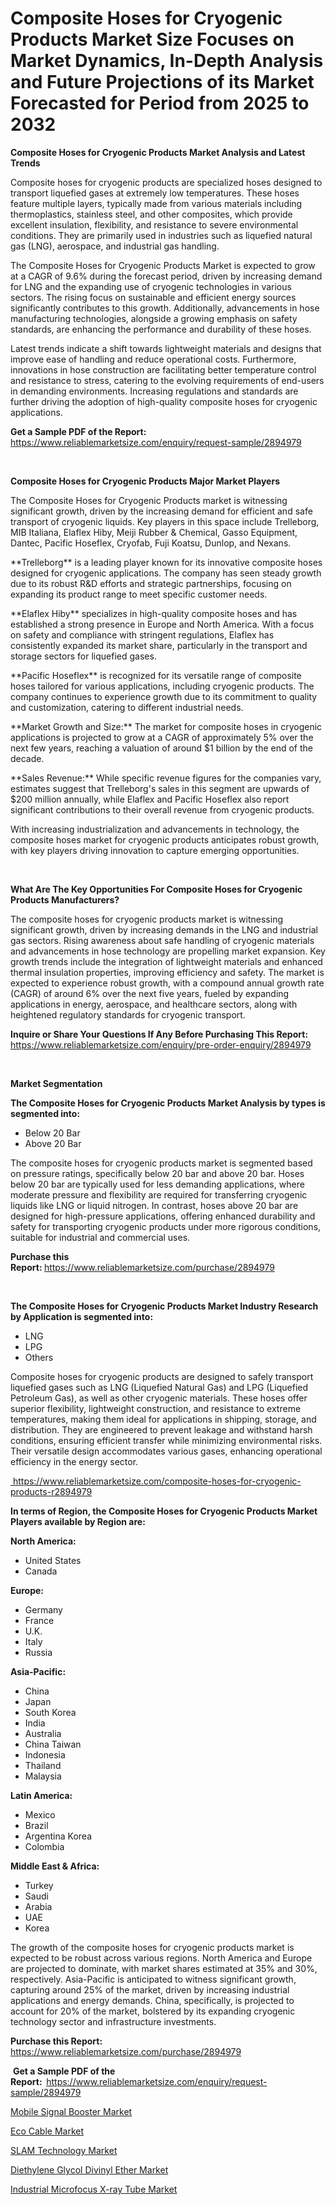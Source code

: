 <p><h1>Composite Hoses for Cryogenic Products Market Size Focuses on Market Dynamics, In-Depth Analysis and Future Projections of its Market Forecasted for Period from 2025 to 2032</h1></p><p><strong>Composite Hoses for Cryogenic Products Market Analysis and Latest Trends</strong></p>
<p><p>Composite hoses for cryogenic products are specialized hoses designed to transport liquefied gases at extremely low temperatures. These hoses feature multiple layers, typically made from various materials including thermoplastics, stainless steel, and other composites, which provide excellent insulation, flexibility, and resistance to severe environmental conditions. They are primarily used in industries such as liquefied natural gas (LNG), aerospace, and industrial gas handling. </p><p>The Composite Hoses for Cryogenic Products Market is expected to grow at a CAGR of 9.6% during the forecast period, driven by increasing demand for LNG and the expanding use of cryogenic technologies in various sectors. The rising focus on sustainable and efficient energy sources significantly contributes to this growth. Additionally, advancements in hose manufacturing technologies, alongside a growing emphasis on safety standards, are enhancing the performance and durability of these hoses.</p><p>Latest trends indicate a shift towards lightweight materials and designs that improve ease of handling and reduce operational costs. Furthermore, innovations in hose construction are facilitating better temperature control and resistance to stress, catering to the evolving requirements of end-users in demanding environments. Increasing regulations and standards are further driving the adoption of high-quality composite hoses for cryogenic applications.</p></p>
<p><strong>Get a Sample PDF of the Report:&nbsp;</strong> <a href="https://www.reliablemarketsize.com/enquiry/request-sample/2894979?utm_campaign=2640&utm_medium=2&utm_source=Github&utm_content=ia&utm_term=15032025&utm_id=composite-hoses-for-cryogenic-products">https://www.reliablemarketsize.com/enquiry/request-sample/2894979</a></p>
<p>&nbsp;</p>
<p><strong>Composite Hoses for Cryogenic Products Major Market Players</strong></p>
<p><p>The Composite Hoses for Cryogenic Products market is witnessing significant growth, driven by the increasing demand for efficient and safe transport of cryogenic liquids. Key players in this space include Trelleborg, MIB Italiana, Elaflex Hiby, Meiji Rubber & Chemical, Gasso Equipment, Dantec, Pacific Hoseflex, Cryofab, Fuji Koatsu, Dunlop, and Nexans.</p><p>**Trelleborg** is a leading player known for its innovative composite hoses designed for cryogenic applications. The company has seen steady growth due to its robust R&D efforts and strategic partnerships, focusing on expanding its product range to meet specific customer needs. </p><p>**Elaflex Hiby** specializes in high-quality composite hoses and has established a strong presence in Europe and North America. With a focus on safety and compliance with stringent regulations, Elaflex has consistently expanded its market share, particularly in the transport and storage sectors for liquefied gases.</p><p>**Pacific Hoseflex** is recognized for its versatile range of composite hoses tailored for various applications, including cryogenic products. The company continues to experience growth due to its commitment to quality and customization, catering to different industrial needs.</p><p>**Market Growth and Size:** The market for composite hoses in cryogenic applications is projected to grow at a CAGR of approximately 5% over the next few years, reaching a valuation of around $1 billion by the end of the decade. </p><p>**Sales Revenue:** While specific revenue figures for the companies vary, estimates suggest that Trelleborg's sales in this segment are upwards of $200 million annually, while Elaflex and Pacific Hoseflex also report significant contributions to their overall revenue from cryogenic products.</p><p>With increasing industrialization and advancements in technology, the composite hoses market for cryogenic products anticipates robust growth, with key players driving innovation to capture emerging opportunities.</p></p>
<p>&nbsp;</p>
<p><strong>What Are The Key Opportunities For Composite Hoses for Cryogenic Products Manufacturers?</strong></p>
<p><p>The composite hoses for cryogenic products market is witnessing significant growth, driven by increasing demands in the LNG and industrial gas sectors. Rising awareness about safe handling of cryogenic materials and advancements in hose technology are propelling market expansion. Key growth trends include the integration of lightweight materials and enhanced thermal insulation properties, improving efficiency and safety. The market is expected to experience robust growth, with a compound annual growth rate (CAGR) of around 6% over the next five years, fueled by expanding applications in energy, aerospace, and healthcare sectors, along with heightened regulatory standards for cryogenic transport.</p></p>
<p><strong>Inquire or Share Your Questions If Any Before Purchasing This Report:</strong> <a href="https://www.reliablemarketsize.com/enquiry/pre-order-enquiry/2894979?utm_campaign=2640&utm_medium=2&utm_source=Github&utm_content=ia&utm_term=15032025&utm_id=composite-hoses-for-cryogenic-products">https://www.reliablemarketsize.com/enquiry/pre-order-enquiry/2894979</a></p>
<p>&nbsp;</p>
<p><strong>Market Segmentation</strong></p>
<p><strong>The Composite Hoses for Cryogenic Products Market Analysis by types is segmented into:</strong></p>
<p><ul><li>Below 20 Bar</li><li>Above 20 Bar</li></ul></p>
<p><p>The composite hoses for cryogenic products market is segmented based on pressure ratings, specifically below 20 bar and above 20 bar. Hoses below 20 bar are typically used for less demanding applications, where moderate pressure and flexibility are required for transferring cryogenic liquids like LNG or liquid nitrogen. In contrast, hoses above 20 bar are designed for high-pressure applications, offering enhanced durability and safety for transporting cryogenic products under more rigorous conditions, suitable for industrial and commercial uses.</p></p>
<p><strong>Purchase this Report:&nbsp;</strong><a href="https://www.reliablemarketsize.com/purchase/2894979?utm_campaign=2640&utm_medium=2&utm_source=Github&utm_content=ia&utm_term=15032025&utm_id=composite-hoses-for-cryogenic-products">https://www.reliablemarketsize.com/purchase/2894979</a></p>
<p>&nbsp;</p>
<p><strong>The Composite Hoses for Cryogenic Products Market Industry Research by Application is segmented into:</strong></p>
<p><ul><li>LNG</li><li>LPG</li><li>Others</li></ul></p>
<p><p>Composite hoses for cryogenic products are designed to safely transport liquefied gases such as LNG (Liquefied Natural Gas) and LPG (Liquefied Petroleum Gas), as well as other cryogenic materials. These hoses offer superior flexibility, lightweight construction, and resistance to extreme temperatures, making them ideal for applications in shipping, storage, and distribution. They are engineered to prevent leakage and withstand harsh conditions, ensuring efficient transfer while minimizing environmental risks. Their versatile design accommodates various gases, enhancing operational efficiency in the energy sector.</p></p>
<p><a href="https://www.reliablemarketsize.com/composite-hoses-for-cryogenic-products-r2894979?utm_campaign=2640&utm_medium=2&utm_source=Github&utm_content=ia&utm_term=15032025&utm_id=composite-hoses-for-cryogenic-products">&nbsp;https://www.reliablemarketsize.com/composite-hoses-for-cryogenic-products-r2894979</a></p>
<p><strong>In terms of Region, the Composite Hoses for Cryogenic Products Market Players available by Region are:</strong></p>
<p>
    <p> <strong> North America: </strong>
        <ul>
            <li>United States</li>
            <li>Canada</li>
        </ul>
        </p> 
    <p> <strong> Europe: </strong>
        <ul>
            <li>Germany</li>
            <li>France</li>
            <li>U.K.</li>
            <li>Italy</li>
            <li>Russia</li>
        </ul>
        </p> 
    <p> <strong> Asia-Pacific: </strong>
        <ul>
            <li>China</li>
            <li>Japan</li>
            <li>South Korea</li>
            <li>India</li>
            <li>Australia</li>
            <li>China Taiwan</li>
            <li>Indonesia</li>
            <li>Thailand</li>
            <li>Malaysia</li>
        </ul>
        </p> 
    <p> <strong> Latin America: </strong>
        <ul>
            <li>Mexico</li>
            <li>Brazil</li>
            <li>Argentina Korea</li>
            <li>Colombia</li>
        </ul>
        </p> 
    <p> <strong> Middle East & Africa: </strong>
        <ul>
            <li>Turkey</li>
            <li>Saudi</li>
            <li>Arabia</li>
            <li>UAE</li>
            <li>Korea</li>
        </ul>
    </p>
    </p>
<p><p>The growth of the composite hoses for cryogenic products market is expected to be robust across various regions. North America and Europe are projected to dominate, with market shares estimated at 35% and 30%, respectively. Asia-Pacific is anticipated to witness significant growth, capturing around 25% of the market, driven by increasing industrial applications and energy demands. China, specifically, is projected to account for 20% of the market, bolstered by its expanding cryogenic technology sector and infrastructure investments.</p></p>
<p><strong>Purchase this Report: </strong><a href="https://www.reliablemarketsize.com/purchase/2894979?utm_campaign=2640&utm_medium=2&utm_source=Github&utm_content=ia&utm_term=15032025&utm_id=composite-hoses-for-cryogenic-products">https://www.reliablemarketsize.com/purchase/2894979</a></p>
<p>&nbsp;<strong>Get a Sample PDF of the Report:&nbsp;&nbsp;</strong><a href="https://www.reliablemarketsize.com/enquiry/request-sample/2894979?utm_campaign=2640&utm_medium=2&utm_source=Github&utm_content=ia&utm_term=15032025&utm_id=composite-hoses-for-cryogenic-products">https://www.reliablemarketsize.com/enquiry/request-sample/2894979</a></p>
<p><strong></strong></p>
<p><p><a href="https://www.linkedin.com/pulse/comprehensive-review-mobile-signal-booster-market-size-revenue-5w2sf?utm_campaign=2640&utm_medium=2&utm_source=Github&utm_content=ia&utm_term=15032025&utm_id=composite-hoses-for-cryogenic-products">Mobile Signal Booster Market</a></p><p><a href="https://www.linkedin.com/pulse/eco-cable-market-forecast-2025-2032-expected-expand-gjt5e?utm_campaign=2640&utm_medium=2&utm_source=Github&utm_content=ia&utm_term=15032025&utm_id=composite-hoses-for-cryogenic-products">Eco Cable Market</a></p><p><a href="https://www.linkedin.com/pulse/impact-latest-trends-slam-technology-market-growth-forecasted-ct4rf?utm_campaign=2640&utm_medium=2&utm_source=Github&utm_content=ia&utm_term=15032025&utm_id=composite-hoses-for-cryogenic-products">SLAM Technology Market</a></p><p><a href="https://github.com/ChiragRp1/Market-Research-Report-List-7/blob/main/diethylene-glycol-divinyl-ether-market.md?utm_campaign=2640&utm_medium=2&utm_source=Github&utm_content=ia&utm_term=15032025&utm_id=composite-hoses-for-cryogenic-products">Diethylene Glycol Divinyl Ether Market</a></p><p><a href="https://github.com/grevecodeeol/Market-Research-Report-List-1/blob/main/industrial-microfocus-x-ray-tube-market.md?utm_campaign=2640&utm_medium=2&utm_source=Github&utm_content=ia&utm_term=15032025&utm_id=composite-hoses-for-cryogenic-products">Industrial Microfocus X-ray Tube Market</a></p></p>